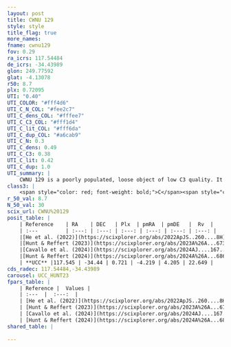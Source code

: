 ```yaml
---
layout: post
title: CWNU 129
style: style
title_flag: true
more_names: 
fname: cwnu129
fov: 0.29
ra_icrs: 117.54484
de_icrs: -34.43989
glon: 249.77592
glat: -4.13078
r50: 8.7
plx: 0.72095
UTI: "0.40"
UTI_COLOR: "#fff4d6"
UTI_C_N_COL: "#fee2c7"
UTI_C_dens_COL: "#fffee7"
UTI_C_C3_COL: "#fff1d4"
UTI_C_lit_COL: "#fff6da"
UTI_C_dup_COL: "#a6cab9"
UTI_C_N: 0.3
UTI_C_dens: 0.49
UTI_C_C3: 0.38
UTI_C_lit: 0.42
UTI_C_dup: 1.0
UTI_summary: |
    CWNU 129 is a poorly populated, loose object of low C3 quality. It was recently reported in the literature.
class3: |
    <span style="color: red; font-weight: bold;">C</span><span style="color: #FFC300; font-weight: bold;">B</span>
r_50_val: 8.7
N_50_val: 30
scix_url: CWNU%20129
posit_table: |
    | Reference    | RA    | DEC   | Plx  | pmRA  | pmDE   |  Rv  |
    | :---         | :---: | :---: | :---: | :---: | :---: | :---: |
    |[He et al. (2022)](https://scixplorer.org/abs/2022ApJS..260....8H) | 117.468 | -34.406 | 0.71 | -4.24 | 4.21 | -- |
    |[Hunt & Reffert (2023)](https://scixplorer.org/abs/2023A%26A...673A.114H) | 117.59 | -34.359 | 0.705 | -4.208 | 4.23 | 22.876 |
    |[Cavallo et al. (2024)](https://scixplorer.org/abs/2024AJ....167...12C) | 117.55 | -34.431 | 0.705 | -- | -- | -- |
    |[Hunt & Reffert (2024)](https://scixplorer.org/abs/2024A%26A...686A..42H) | 117.59 | -34.359 | 0.705 | -4.208 | 4.23 | 22.876 |
    | **UCC** |117.545 | -34.44 | 0.721 | -4.219 | 4.205 | 22.649 | 
cds_radec: 117.54484,-34.43989
carousel: UCC_HUNT23
fpars_table: |
    | Reference |  Values |
    | :---  |  :---:  |
    | [He et al. (2022)](https://scixplorer.org/abs/2022ApJS..260....8H) | `AG=1.35, m-M=10.55, logAge=7.5, Z=0.01` |
    | [Hunt & Reffert (2023)](https://scixplorer.org/abs/2023A%26A...673A.114H) | `AV50=1.331, diffAV50=1.279, MOD50=10.689, logAge50=7.526` |
    | [Cavallo et al. (2024)](https://scixplorer.org/abs/2024AJ....167...12C) | `AV50=1.66, dMod50=10.73, logAge50=7.37, [Fe/H]50=-0.08` |
    | [Hunt & Reffert (2024)](https://scixplorer.org/abs/2024A%26A...686A..42H) | `MassJ=117.609` |
shared_table: |
    
---
```

